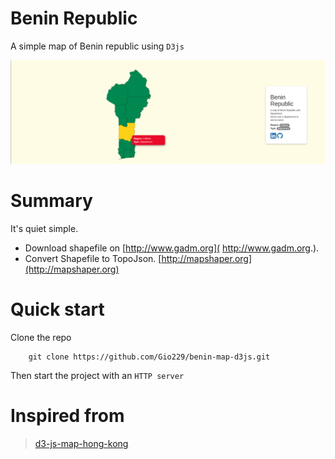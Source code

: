 # Benin Republic

A simple map of Benin republic using `D3js`

![Benin map image](assets/images/map.png)

# Summary

It's quiet simple.

- Download shapefile on  [http://www.gadm.org]( http://www.gadm.org.).
- Convert Shapefile to TopoJson. [http://mapshaper.org](http://mapshaper.org)

# Quick start

Clone the repo

    	git clone https://github.com/Gio229/benin-map-d3js.git

Then start the project with an `HTTP server`

# Inspired from

> [d3-js-map-hong-kong](https://github.com/ywng/d3-js-map-hong-kong)
